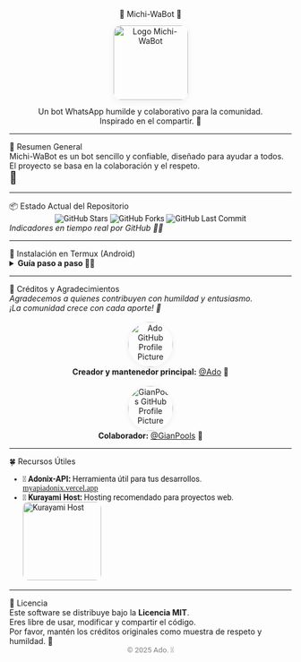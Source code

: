 

<div align="center">
  <span class="titulo"><span class="emoji-move">🍃</span> Michi-WaBot <span class="emoji-spin">🍉</span></span>
  <br>
  <img src="https://iili.io/FZQTsXR.jpg" alt="Logo Michi-WaBot" width="133" style="border-radius:14px; box-shadow:0 3px 12px #eee; margin:12px 0;"/>
  <div class="subtitulo">Un bot WhatsApp humilde y colaborativo para la comunidad.<br>
  Inspirado en el compartir. <span class="emoji-move">🌳</span><span class="emoji-spin"></span></div>
</div>

---

<div class="seccion">
<span class="subtitulo"><span class="emoji-move">🍃</span> Resumen General</span><br>
Michi-WaBot es un bot sencillo y confiable, diseñado para ayudar a todos. El proyecto se basa en la colaboración y el respeto.<br>
<span style="font-size:1.5em;" class="emoji-spin">🌱</span><span class="emoji-move"></span>
</div>

---

<div class="seccion">
<span class="subtitulo"><span class="emoji-spin">📦</span> Estado Actual del Repositorio</span>
<br>
<div align="center" style="font-family:'Roboto',Arial,sans-serif;">
  <img src="https://img.shields.io/github/stars/Ado-rgb/Michi-WaBot?style=for-the-badge&logo=github&color=yellow" alt="GitHub Stars"/>
  <img src="https://img.shields.io/github/forks/Ado-rgb/Michi-WaBot?style=for-the-badge&logo=github&color=blue" alt="GitHub Forks"/>
  <img src="https://img.shields.io/github/last-commit/Ado-rgb/Michi-WaBot?style=for-the-badge&logo=github&color=green" alt="GitHub Last Commit"/>
</div>
<em>Indicadores en tiempo real por GitHub <span class="emoji-move">🔄</span><span class="emoji-spin">🥗</span></em>
</div>

---

<div class="seccion">
<span class="subtitulo"><span class="emoji-move">🍎</span> Instalación en Termux (Android)</span>
<details>
  <summary><strong>Guía paso a paso <span class="emoji-spin">🌿</span><span class="emoji-move">🍋</span></strong></summary>
  <ol style="font-family:'Roboto',Arial,sans-serif;">
    <li>
      <strong>Concede permisos de almacenamiento:</strong> <br>
      <code>termux-setup-storage</code> <span class="emoji-move">🍪</span>
    </li>
    <li>
      <strong>Actualiza y prepara el entorno:</strong> <br>
      <code>apt update && apt upgrade -y</code> <br>
      <code>pkg install -y git nodejs ffmpeg imagemagick</code> <span class="emoji-spin">🥑</span>
    </li>
    <li>
      <strong>Clona el repositorio del bot:</strong> <br>
      <code>git clone https://github.com/Ado-rgb/Michi-WaBot.git</code> <span class="emoji-move">🍌</span>
    </li>
    <li>
      <strong>Accede al directorio del proyecto:</strong> <br>
      <code>cd Michi-WaBot</code> <span class="emoji-spin">🍉</span>
    </li>
    <li>
      <strong>Instala las dependencias de Node.js:</strong> <br>
      <code>npm install</code> <span class="emoji-move">🍒</span>
    </li>
    <li>
      <strong>Inicia el bot:</strong> <br>
      <code>npm start</code> <span class="emoji-spin">🍏</span>
    </li>
  </ol>
</details>
</div>

---

<div class="seccion">
<span class="subtitulo"><span class="emoji-spin">🥗</span> Créditos y Agradecimientos</span>
<br>
<em>Agradecemos a quienes contribuyen con humildad y entusiasmo.<br>
¡La comunidad crece con cada aporte! <span class="emoji-move">🌸</span></em>
<br><br>
<div align="center" class="credito">
  <a href="https://github.com/Ado-rgb">
    <img src="https://github.com/Ado-rgb.png" alt="Ado GitHub Profile Picture" width="80" style="border-radius:50%; box-shadow:0 2px 8px #ececec;"/>
  </a>
  <br>
  <strong>Creador y mantenedor principal:</strong> <a href="https://github.com/Ado-rgb">@Ado</a> <span class="emoji-move">🧉</span>
  <br><br>
  <a href="https://github.com/GianPools">
    <img src="https://github.com/GianPools.png" alt="GianPools GitHub Profile Picture" width="80" style="border-radius:50%; box-shadow:0 2px 8px #ececec;"/>
  </a>
  <br>
  <strong>Colaborador:</strong> <a href="https://github.com/GianPools">@GianPools</a> <span class="emoji-spin">🥝</span>
</div>
</div>

---

<div class="seccion">
<span class="subtitulo"><span class="emoji-move">🍀</span> Recursos Útiles</span>
<ul style="font-family:'Roboto',Arial,sans-serif;">
  <li class="recurso">
    <span class="emoji-spin">🫛</span> <strong>Adonix-API:</strong> Herramienta útil para tus desarrollos.<br>
    <a href="https://myapiadonix.vercel.app" style="font-family:'Merriweather',serif;">myapiadonix.vercel.app</a>
  </li>
  <li class="recurso">
    <span class="emoji-move">🌲</span> <strong>Kurayami Host:</strong> Hosting recomendado para proyectos web.<br>
    <a href="https://dash.kurayamihost.dpdns.org">
      <img src="https://iili.io/FZQRmdP.jpg" alt="Kurayami Host" width="140" style="border-radius:10px;"/>
    </a>
  </li>
</ul>
</div>

---

<div class="seccion licencia">
<span class="subtitulo"><span class="emoji-spin">🍂</span> Licencia</span>
<br>
Este software se distribuye bajo la <strong>Licencia MIT</strong>.<br>
Eres libre de usar, modificar y compartir el código.<br>
Por favor, mantén los créditos originales como muestra de respeto y humildad. <span class="emoji-move">🌼</span>
<br>
<div align="center" style="font-family:'Roboto', Arial, sans-serif; color:gray; font-size:0.95em;">
  © 2025 Ado. <span class="emoji-spin">🍃</span>
</div>
</div>
